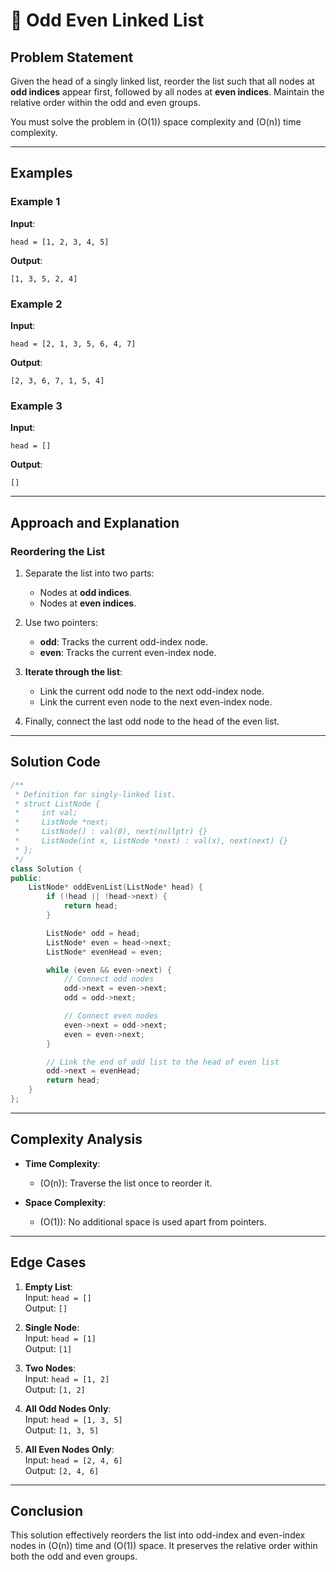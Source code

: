 # 🔢 Odd Even Linked List  

## Problem Statement  

Given the head of a singly linked list, reorder the list such that all nodes at **odd indices** appear first, followed by all nodes at **even indices**. Maintain the relative order within the odd and even groups.  

You must solve the problem in \(O(1)\) space complexity and \(O(n)\) time complexity.  

---

## Examples  

### Example 1  

**Input**:  
```plaintext  
head = [1, 2, 3, 4, 5]  
```  
**Output**:  
```plaintext  
[1, 3, 5, 2, 4]  
```  

### Example 2  

**Input**:  
```plaintext  
head = [2, 1, 3, 5, 6, 4, 7]  
```  
**Output**:  
```plaintext  
[2, 3, 6, 7, 1, 5, 4]  
```  

### Example 3  

**Input**:  
```plaintext  
head = []  
```  
**Output**:  
```plaintext  
[]  
```  

---

## Approach and Explanation  

### Reordering the List  

1. Separate the list into two parts:  
   - Nodes at **odd indices**.  
   - Nodes at **even indices**.  

2. Use two pointers:  
   - **odd**: Tracks the current odd-index node.  
   - **even**: Tracks the current even-index node.  

3. **Iterate through the list**:  
   - Link the current odd node to the next odd-index node.  
   - Link the current even node to the next even-index node.  

4. Finally, connect the last odd node to the head of the even list.  

---

## Solution Code  

```cpp  
/**
 * Definition for singly-linked list.
 * struct ListNode {
 *     int val;
 *     ListNode *next;
 *     ListNode() : val(0), next(nullptr) {}
 *     ListNode(int x, ListNode *next) : val(x), next(next) {}
 * };
 */
class Solution {  
public:  
    ListNode* oddEvenList(ListNode* head) {  
        if (!head || !head->next) {  
            return head;  
        }  

        ListNode* odd = head;  
        ListNode* even = head->next;  
        ListNode* evenHead = even;  

        while (even && even->next) {  
            // Connect odd nodes  
            odd->next = even->next;  
            odd = odd->next;  

            // Connect even nodes  
            even->next = odd->next;  
            even = even->next;  
        }  

        // Link the end of odd list to the head of even list  
        odd->next = evenHead;  
        return head;  
    }  
};  
```  

---

## Complexity Analysis  

- **Time Complexity**:  
  - \(O(n)\): Traverse the list once to reorder it.  

- **Space Complexity**:  
  - \(O(1)\): No additional space is used apart from pointers.  

---

## Edge Cases  

1. **Empty List**:  
   Input: `head = []`  
   Output: `[]`  

2. **Single Node**:  
   Input: `head = [1]`  
   Output: `[1]`  

3. **Two Nodes**:  
   Input: `head = [1, 2]`  
   Output: `[1, 2]`  

4. **All Odd Nodes Only**:  
   Input: `head = [1, 3, 5]`  
   Output: `[1, 3, 5]`  

5. **All Even Nodes Only**:  
   Input: `head = [2, 4, 6]`  
   Output: `[2, 4, 6]`  

---

## Conclusion  

This solution effectively reorders the list into odd-index and even-index nodes in \(O(n)\) time and \(O(1)\) space. It preserves the relative order within both the odd and even groups.
